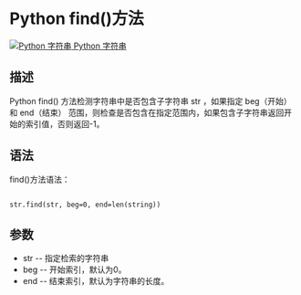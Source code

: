 Python find()方法
===============

 [![Python 字符串](../images/up.gif)
 Python 字符串](python-strings.html)


  描述
--

 Python find() 方法检测字符串中是否包含子字符串 str ，如果指定 beg（开始） 和 end（结束） 范围，则检查是否包含在指定范围内，如果包含子字符串返回开始的索引值，否则返回-1。

 语法
--

 find()方法语法：

 
```

str.find(str, beg=0, end=len(string))

```

 参数
--

  * str -- 指定检索的字符串
 * beg -- 开始索引，默认为0。
 * end -- 结束索引，默认为字符串的长度。